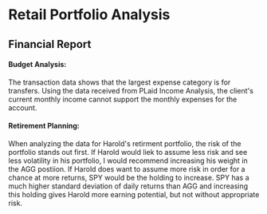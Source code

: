 # Retail Portfolio Analysis

## Financial Report

#### Budget Analysis: 

The transaction data shows that the largest expense category is for transfers. Using the data received from PLaid Income Analysis, the client's current monthly income cannot support the monthly expenses for the account. 



#### Retirement Planning: 

When analyzing the data for Harold's retirment portfolio, the risk of the portfolio stands out first. If Harold would liek to assume less risk and see less volatility in his portfolio, I would recommend increasing his weight in the AGG postiion. If Harold does want to assume more risk in order for a chance at more returns, SPY would be the holding to increase. SPY has a much higher standard deviation of daily returns than AGG and increasing this holding gives Harold more earning potential, but not without appropriate risk. 

